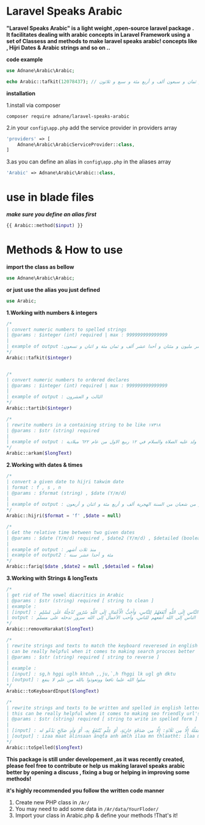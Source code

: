 # Laravel Speaks Arabic  

**"Laravel Speaks Arabic" is a light weight ,open-source laravel package . It facilitates dealing with arabic concepts in Laravel Framework using a set of Classess and methods to make laravel speaks arabic! concepts like , Hijri Dates & Arabic strings and so on ..**

**code example**

```php 
use Adnane\Arabic\Arabic;

echo Arabic::tafkit(12078437); // اثنا عشر مليون و ثمان و سبعون ألف و أربع مئة و سبع و ثلاثون

```
**installation**

1.install via composer 
```
composer require adnane/laravel-speaks-arabic
```
2.in your ```config\app.php``` add the service provider in providers array 

```php 
'providers' => [ 
    Adnane\Arabic\ArabicServiceProvider::class,
]
```

3.as you can define an alias in ```config\app.php``` in the aliases array 
```php 
'Arabic' => Adnane\Arabic\Arabic::class,
```

# use in blade files 
***make sure you define an alias first***

```php 
{{ Arabic::method($input) }}
```
 
# Methods & How to use 

**import the class as bellow**
```php 
use Adnane\Arabic\Arabic;
```

**or just use the alias you just defined**
```php 
use Arabic;
```

**1.Working with numbers & integers**
```php 
/* 
| convert numeric numbers to spelled strings 
| @params : $integer (int) required | max : 999999999999999
|
| example of output :خمس عشر مليون و مئتان و أحدا عشر ألف و ثمان مئة و اثنان و تسعون
*/
Arabic::tafkit($integer)


/* 
| convert numeric numbers to ordered declares
| @params : $integer (int) required | max : 999999999999999
|
| example of output : الثالث و العشرون
*/
Arabic::tartib($integer)

/* 
| rewrite numbers in a containing string to be like ۱٧۳۱۸
| @params : $str (string) required
| 
| example of output : ولد عليه الصلاة والسلام في ۱۲ ربيع الاول من عام ٦۲۲ ميلادية
*/
Arabic::arkam($longText) 
```

**2.Working with dates & times**

```php 
/* 
| convert a given date to hijri takwim date 
| format : f , s , n 
| @params : $format (string) , $date (Y/m/d) 
|
| example of output : الحادي عشر من شعبان من السنة الهجرية ألف و أربع مئة و اثنان و أربعون
*/
Arabic::hijri($format = 'f' ,$date = null)

/* 
| Get the relative time between two given dates 
| @params : $date (Y/m/d) required , $date2 (Y/m/d) , $detailed (boolean) 
| 
| example of output : منذ ثلاث أشهر 
| example of output2 : مئة و أحدا عشر سنة 
*/
Arabic::fariq($date ,$date2 = null ,$detailed = false)

```
**3.Working with Strings & longTexts**

```php 
/* 
| get rid of The vowel diacritics in Arabic  
| @params : $str (string) required [ string to clean ]
| example :
| [input] : أَحَبُّ النَّاسِ إِلَى اللَّهِ أَنْفَعَهُمْ لِلنَّاسِ، وَأَحَبُّ الْأَعْمَالِ إِلَى اللَّهِ سُرُورٍ تُدْخِلُهُ عَلَى مُسْلِمٍ،
| output : أحب الناس إلى الله أنفعهم للناس، وأحب الأعمال إلى الله سرور تدخله على مسلم 
*/
Arabic::removeHarakat($longText)

/* 
| rewrite strings and texts to match the keyboard reveresed in english 
| can be really helpful when it comes to making search procces better 
| @params : $str (string) required [ string to reverse ]
| 
| example :
| [input] : sg,h hggi uglh khtuh ,,ju,`,h fhggi lk ugl gh dktu
| [output] : سلوا الله علما نافعا ووتعوذوا بالله من علم لا ينفع
*/
Arabic::toKeyboardInput($longText)

/* 
| rewrite strings and texts to be written and spelled in english letters 
| this can be really helpful when it comes to making seo friendly url's or slugs 
| @params : $str (string) required [ string to write in spelled form ]
| 
| [input] : إِذَا مَاتَ الإنْسَانُ انْقَطَعَ عنْه عَمَلُهُ إِلَّا مِن ثَلَاثَةٍ: إِلَّا مِن صَدَقَةٍ جَارِيَةٍ، أَوْ عِلْمٍ يُنْتَفَعُ بِهِ، أَوْ وَلَدٍ صَالِحٍ يَدْعُو له
| [output] : izaa maat ālinsaan ānqta anh amlh ilaa mn thlaatht: ilaa mn sdqt jaariit، āoo alm yntfa bh، āoo wld saalh ydaoo lh
*/
Arabic::toSpelled($longText)
```

**This package is still under developement ,as it was recently created, please feel free to contribute or help us making laravel speaks arabic better by opening a discuss , fixing a bug or helping in improving some methods!**

**it's highly recommended you follow the written code manner**
1. Create new PHP class in ```/Ar/```
2. You may need to add some data in ```/Ar/data/YourFloder/```
2. Import your class in Arabic.php & define your methods !That's it!
